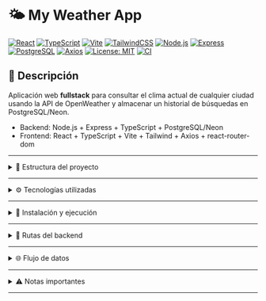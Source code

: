 # 🌤️ My Weather App

[![React](https://img.shields.io/badge/React-18.2.0-blue?logo=react)](https://reactjs.org/) 
[![TypeScript](https://img.shields.io/badge/TypeScript-5.2.2-blue?logo=typescript)](https://www.typescriptlang.org/) 
[![Vite](https://img.shields.io/badge/Vite-5.0.0-yellow?logo=vite)](https://vitejs.dev/) 
[![TailwindCSS](https://img.shields.io/badge/TailwindCSS-3.3.2-blue?logo=tailwindcss)](https://tailwindcss.com/)
[![Node.js](https://img.shields.io/badge/Node.js-20.3.1-green?logo=node.js)](https://nodejs.org/) 
[![Express](https://img.shields.io/badge/Express-4.18.2-black?logo=express)](https://expressjs.com/)
[![PostgreSQL](https://img.shields.io/badge/PostgreSQL-16-blue?logo=postgresql)](https://www.postgresql.org/)
[![Axios](https://img.shields.io/badge/Axios-1.12.2-red?logo=axios)](https://axios-http.com/)
[![License: MIT](https://img.shields.io/badge/License-MIT-green)](https://opensource.org/licenses/MIT)
[![CI](https://img.shields.io/badge/GitHub%20Actions-CI-blue?logo=github)](https://github.com/)

## 🔹 Descripción

Aplicación web **fullstack** para consultar el clima actual de cualquier ciudad usando la API de OpenWeather y almacenar un historial de búsquedas en PostgreSQL/Neon.  

- Backend: Node.js + Express + TypeScript + PostgreSQL/Neon  
- Frontend: React + TypeScript + Vite + Tailwind + Axios + react-router-dom 

---

<details>
<summary>📂 Estructura del proyecto</summary>

```
my-weather-app/
│
├─ backend/
│  ├─ src/
│  │  ├─ db.ts                 # Conexión a PostgreSQL y funciones para historial
│  │  ├─ index.ts              # Servidor principal
│  │  └─ routes/
│  │     ├─ index.ts           # Centraliza todas las rutas
│  │     ├─ weatherRoutes.ts   # Rutas para obtener clima actual
│  │     └─ historyRoutes.ts   # Rutas para historial
│  ├─ package.json
│  ├─ tsconfig.json
│  └─ .env                     # Variables de entorno
│
├── frontend/
│ ├── src/
│ │ ├── components/ # WeatherCard, SearchBar
│ │ ├── pages/ # Home, History
│ │ ├── services/ # weatherService
│ │ ├── App.tsx
│ │ ├── main.tsx
│ │ └── index.css
│ ├── .env
│ ├── tsconfig.json
│ ├── vite.config.ts
│ └── package.json
```

</details>

---

<details>
<summary>⚙️ Tecnologías utilizadas</summary>

* **Frontend:** React, TypeScript, Axios, Tailwind CSS
* **Backend:** Node.js, Express, TypeScript, Axios
* **Base de datos:** PostgreSQL (Neon)
* **API externa:** OpenWeather

</details>

---

<details>
<summary>🚀 Instalación y ejecución</summary>

### Backend

```bash
cd backend
npm install
```

Crear `.env`:

```
PORT=4000
OPENWEATHER_API_KEY=tu_api_key_openweather
DATABASE_URL=postgresql://usuario:password@host:puerto/dbname
```

Crear tabla en Neon:

```sql
CREATE TABLE IF NOT EXISTS weather_history (
  id SERIAL PRIMARY KEY,
  ciudad VARCHAR(100),
  temperatura DECIMAL(5,2),
  clima VARCHAR(100),
  fecha TIMESTAMP DEFAULT CURRENT_TIMESTAMP
);
```

Ejecutar backend:

```bash
npm run dev
```

Servidor corriendo en `http://localhost:4000/api`.

---

### Frontend

```bash
cd frontend
npm install
npm run dev
```

App disponible en `http://localhost:5173`.

</details>

---

<details>
<summary>🔧 Rutas del backend</summary>

| Ruta                 | Método | Descripción                                |
| -------------------- | ------ | ------------------------------------------ |
| `/api/weather/:city` | GET    | Obtener clima actual de la ciudad          |
| `/api/history`       | GET    | Obtener historial de las últimas búsquedas |

</details>

---

<details>
<summary>🌐 Flujo de datos</summary>

```text
[Frontend Home.tsx]
       |
       | Axios GET /weather/:city
       v
[Backend weatherRoutes.ts] --> Consulta OpenWeather API
       |                           |
       | Axios GET                v
       |                       OpenWeather
       v
 Guarda en PostgreSQL           Response JSON
       |
       v
 Devuelve datos al Frontend
       |
       v
 [WeatherCard] muestra clima
 [History] muestra historial (GET /history)
```

</details>

---

<details>
<summary>⚠️ Notas importantes</summary>

* Asegurarse de que la **API Key de OpenWeather** sea válida.
* Los nombres de ciudad deben estar correctamente escritos.
* Backend maneja automáticamente espacios en nombres de ciudad.

</details>

---
